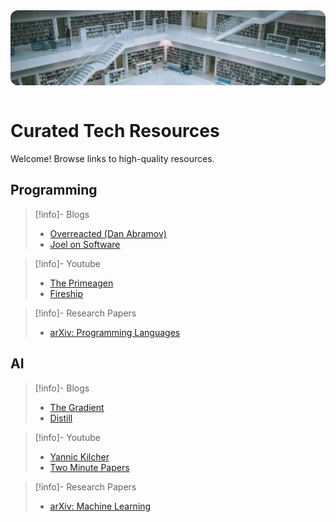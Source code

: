 <link rel="stylesheet" href="css/general.css">

<div style="width:100%; height:120px; overflow:hidden; border-radius:12px;">
  <img src="images/library.jpg" alt="Header" style="width:100%; object-fit:cover; object-position:center top; display:block;">
</div>

<br>

# Curated Tech Resources

Welcome! Browse links to high-quality resources.

## Programming

>[!info]- Blogs
>- [Overreacted (Dan Abramov)](https://overreacted.io/)
>- [Joel on Software](https://www.joelonsoftware.com/)

>[!info]- Youtube
>- [The Primeagen](https://www.youtube.com/c/ThePrimeagen)
>- [Fireship](https://www.youtube.com/c/Fireship)

>[!info]-  Research Papers
>- [arXiv: Programming Languages](https://arxiv.org/list/cs.PL/recent)

## AI

>[!info]- Blogs
>- [The Gradient](https://thegradient.pub/)
>- [Distill](https://distill.pub/)

>[!info]- Youtube
>- [Yannic Kilcher](https://www.youtube.com/c/YannicKilcher)
>- [Two Minute Papers](https://www.youtube.com/c/KárolyZsolnai)

>[!info]-  Research Papers
>- [arXiv: Machine Learning](https://arxiv.org/list/cs.LG/recent)

